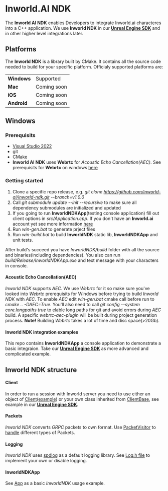 # Inworld.AI NDK

The **Inworld AI NDK** enables Developers to integrate Inworld.ai characteres into a C++ application. We use **Inworld NDK** in our [**Unreal Engine SDK**](https://docs.inworld.ai/docs/tutorial-integrations/unreal-engine/) and in other higher level integrations later. 

## Platforms

The **Inworld NDK** is a library built by CMake. It contains all the source code needed to build for your specific platform. Officialy supported platforms are:

<table>
  <tr>
    <td><b>Windows</b></td>
    <td>Supported</td>
  </tr>
  <tr>
    <td><b>Mac</b></td>
    <td>Coming soon</td>
  </tr>
  <tr>
    <td><b>iOS</b></td>
    <td>Coming soon</td>
  </tr>
  <tr>
    <td><b>Android</b></td>
    <td>Coming soon</td>
  </tr>
</table>

## Windows

### Prerequisits

- [Visual Studio 2022](https://docs.inworld.ai/docs/tutorial-integrations/unreal-engine/getting-started/#installing-visual-studio)
- git
- CMake
- **Inworld AI NDK** uses **Webrtc** for *Acoustic Echo Cancellation(AEC)*. See prerequisits for **Webrtc** on windows [here](https://webrtc.github.io/webrtc-org/native-code/development/prerequisite-sw/)

### Getting started

1. Clone a specific repo release, e.g. *git clone https://github.com/inworld-ai/inworld-ndk.git --branch=v1.0.0*
2. Call *git submodule update --init --recursive* to make sure all dependency submodules are initialized and updated
3. If you going to run **InworldNDKApp**(testing console application) fill out client options in *src/Application.cpp*. If you don't have an **Inworld.ai** account yet see more information [here](https://docs.inworld.ai/docs/intro)
4. Run *win-gen.bat* to generate prject files
5. Run *win-build.bat* to build **InworldNDK** static lib, **InworldNDKApp** and unit tests.

After build's succeed you have *InworldNDK/build* folder with all the source and binaries(including dependencies). You also can run *build/Release/InworldNDKApp.exe* and text message with your characters in console.

#### Acoustic Echo Cancellation(AEC)

*Inworld NDK* supports *AEC*. We use *Webrtc* for it so make sure you've looked into *Webrtc* prerequisits for Windows before trying to build *Inworld NDK* with *AEC*. To enable *AEC* edit *win-gen.bat* cmake call before run to *cmake .. -DAEC=True*. You'll also need to call *git config --system core.longpaths true* to elable long paths for git and avoid errors during *AEC* build. A specific *webrtc-aec-plugin* will be built during project generation process. **Note!** Building *Webrtc* takes a lot of time and disc space(>20Gb).

#### Inworld NDK integration examples

This repo contains **InworldNDKApp** a console application to demonstrate a basic integraion. Take our [**Unreal Engine SDK**](https://docs.inworld.ai/docs/tutorial-integrations/unreal-engine/) as more advanced and complicated example.

## Inworld NDK structure

#### Client

In order to run a session with Inworld server you need to use either an object of [Client](https://github.com/inworld-ai/inworld-ndk/blob/main/InworldNDK/src/Client.h#:~:text=class%20INWORLDAINDK_API-,Client,-%3A%20public%20ClientBase)([example](https://github.com/inworld-ai/inworld-ndk/blob/main/src/Application.h#:~:text=Inworld%3A%3AClient%20_Client%3B)) or your own class inherited from [ClientBase](https://github.com/inworld-ai/inworld-ndk/blob/main/InworldNDK/src/Client.h#:~:text=class%20INWORLDAINDK_API-,ClientBase,-%7B), see example in our [**Unreal Engine SDK**](https://docs.inworld.ai/docs/tutorial-integrations/unreal-engine/).

#### Packets

*Inworld NDK* converts *GRPC* packets to own format. Use [PacketVisitor](https://github.com/inworld-ai/inworld-ndk/blob/main/src/Application.h#:~:text=Inworld%3A%3AClient%20_Client%3B) to [handle](https://github.com/inworld-ai/inworld-ndk/blob/main/src/PacketHandler.h#:~:text=class-,PacketHandler,-%3A%20public%20Inworld) different types of Packets.

#### Logging

*Inworld NDK* uses [spdlog](https://github.com/gabime/spdlog) as a default logging library. See [Log.h file](https://github.com/inworld-ai/inworld-ndk/blob/main/InworldNDK/src/Utils/Log.h#:~:text=/-,Log.h,-Go%20to%20file) to implement your own or disable logging.

#### InworldNDKApp

See [App](https://github.com/inworld-ai/inworld-ndk/blob/main/src/Application.h#:~:text=class-,App,-%7B) as a basic *InworldNDK* usage example. 
